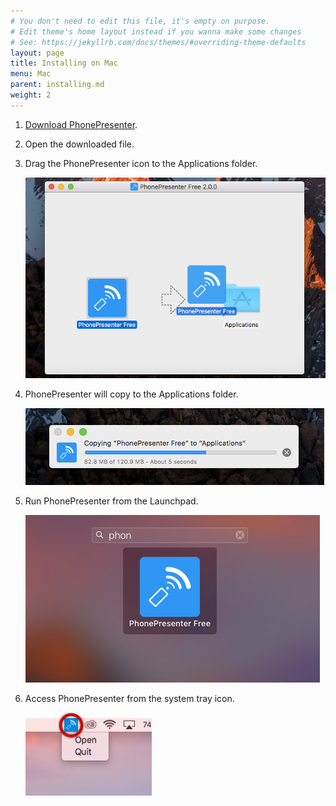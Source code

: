 ```yaml
---
# You don't need to edit this file, it's empty on purpose.
# Edit theme's home layout instead if you wanna make some changes
# See: https://jekyllrb.com/docs/themes/#overriding-theme-defaults
layout: page
title: Installing on Mac
menu: Mac
parent: installing.md
weight: 2
---
```


1. <a href="https://phonepresenter.com/#download">Download PhonePresenter</a>.


2. Open the downloaded file.


3. Drag the PhonePresenter icon to the Applications folder.

    ![PhonePresenter installer on Mac](/assets/img/drag_mac.png)

4. PhonePresenter will copy to the Applications folder.

    ![PhonePresenter copying to Applications on Mac](/assets/img/install_mac.png)

5. Run PhonePresenter from the Launchpad.

    ![Launching PhonePresenter on Mac](/assets/img/launch_mac.png)


6. Access PhonePresenter from the system tray icon.

    ![PhonePresenter in system tray](/assets/img/system_tray_mac.png)

